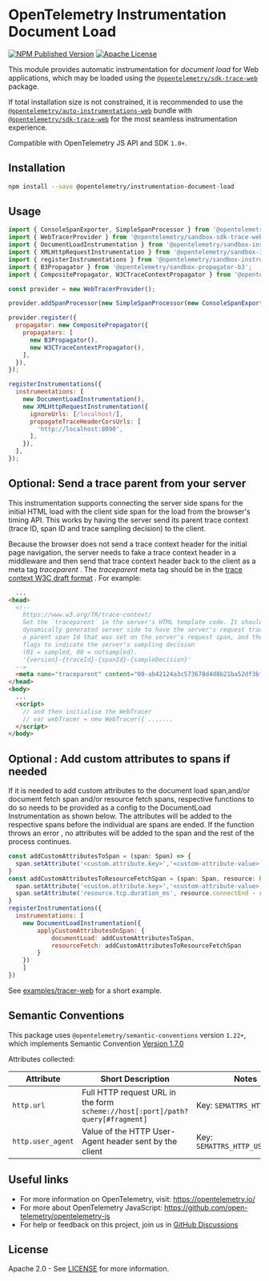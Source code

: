 # OpenTelemetry Instrumentation Document Load

[![NPM Published Version][npm-img]][npm-url]
[![Apache License][license-image]][license-image]

This module provides automatic instrumentation for *document load* for Web applications, which may be loaded using the [`@opentelemetry/sdk-trace-web`](https://www.npmjs.com/package/@opentelemetry/sdk-trace-web) package.

If total installation size is not constrained, it is recommended to use the [`@opentelemetry/auto-instrumentations-web`](https://www.npmjs.com/package/@opentelemetry/auto-instrumentations-web) bundle with [`@opentelemetry/sdk-trace-web`](https://www.npmjs.com/package/@opentelemetry/sdk-trace-web) for the most seamless instrumentation experience.

Compatible with OpenTelemetry JS API and SDK `1.0+`.

## Installation

```bash
npm install --save @opentelemetry/instrumentation-document-load
```

## Usage

```js
import { ConsoleSpanExporter, SimpleSpanProcessor } from '@opentelemetry/sandbox-sdk-trace-base';
import { WebTracerProvider } from '@opentelemetry/sandbox-sdk-trace-web';
import { DocumentLoadInstrumentation } from '@opentelemetry/sandbox-instrumentation-document-load';
import { XMLHttpRequestInstrumentation } from '@opentelemetry/sandbox-instrumentation-xml-http-request';
import { registerInstrumentations } from '@opentelemetry/sandbox-instrumentation';
import { B3Propagator } from '@opentelemetry/sandbox-propagator-b3';
import { CompositePropagator, W3CTraceContextPropagator } from '@opentelemetry/sandbox-core';

const provider = new WebTracerProvider();

provider.addSpanProcessor(new SimpleSpanProcessor(new ConsoleSpanExporter()));

provider.register({
  propagator: new CompositePropagator({
    propagators: [
      new B3Propagator(),
      new W3CTraceContextPropagator(),
    ],
  }),
});

registerInstrumentations({
  instrumentations: [
    new DocumentLoadInstrumentation(),
    new XMLHttpRequestInstrumentation({
      ignoreUrls: [/localhost/],
      propagateTraceHeaderCorsUrls: [
        'http://localhost:8090',
      ],
    }),
  ],
});

```

## Optional: Send a trace parent from your server

This instrumentation supports connecting the server side spans for the initial HTML load with the client side span for the load from the browser's timing API. This works by having the server send its parent trace context (trace ID, span ID and trace sampling decision) to the client.

Because the browser does not send a trace context header for the initial page navigation, the server needs to fake a trace context header in a middleware and then send that trace context header back to the client as a meta tag *traceparent* . The *traceparent* meta tag should be in the [trace context W3C draft format][trace-context-url] . For example:

```html
  ...
<head>
  <!--
    https://www.w3.org/TR/trace-context/
    Set the `traceparent` in the server's HTML template code. It should be
    dynamically generated server side to have the server's request trace Id,
    a parent span Id that was set on the server's request span, and the trace
    flags to indicate the server's sampling decision
    (01 = sampled, 00 = notsampled).
    '{version}-{traceId}-{spanId}-{sampleDecision}'
  -->
  <meta name="traceparent" content="00-ab42124a3c573678d4d8b21ba52df3bf-d21f7bc17caa5aba-01">
</head>
<body>
  ...
  <script>
    // and then initialise the WebTracer
    // var webTracer = new WebTracer({ .......
  </script>
</body>
```

## Optional : Add custom attributes to spans if needed

If it is needed to add custom attributes to the document load span,and/or document fetch span and/or resource fetch spans, respective functions to do so needs to be provided
as a config to the DocumentLoad Instrumentation as shown below. The attributes will be added to the respective spans
before the individual are spans are ended. If the function throws an error , no attributes will be added to the span and
the rest of the process continues.

```js
const addCustomAttributesToSpan = (span: Span) => {
  span.setAttribute('<custom.attribute.key>','<custom-attribute-value>');
}
const addCustomAttributesToResourceFetchSpan = (span: Span, resource: PerformanceResourceTiming) => {
  span.setAttribute('<custom.attribute.key>','<custom-attribute-value>');
  span.setAttribute('resource.tcp.duration_ms', resource.connectEnd - resource.connectStart);
}
registerInstrumentations({
  instrumentations: [
    new DocumentLoadInstrumentation({
        applyCustomAttributesOnSpan: {
            documentLoad: addCustomAttributesToSpan,
            resourceFetch: addCustomAttributesToResourceFetchSpan
        }
    })
    ]
})
```

See [examples/tracer-web](https://github.com/open-telemetry/opentelemetry-js/tree/main/examples/tracer-web) for a short example.

## Semantic Conventions

This package uses `@opentelemetry/semantic-conventions` version `1.22+`, which implements Semantic Convention [Version 1.7.0](https://github.com/open-telemetry/opentelemetry-specification/blob/v1.7.0/semantic_conventions/README.md)

Attributes collected:

| Attribute         | Short Description                                                              | Notes                           |
| ----------------- | ------------------------------------------------------------------------------ | ------------------------------- |
| `http.url`        | Full HTTP request URL in the form `scheme://host[:port]/path?query[#fragment]` | Key: `SEMATTRS_HTTP_URL`        |
| `http.user_agent` | Value of the HTTP User-Agent header sent by the client                         | Key: `SEMATTRS_HTTP_USER_AGENT` |

## Useful links

- For more information on OpenTelemetry, visit: <https://opentelemetry.io/>
- For more about OpenTelemetry JavaScript: <https://github.com/open-telemetry/opentelemetry-js>
- For help or feedback on this project, join us in [GitHub Discussions][discussions-url]

## License

Apache 2.0 - See [LICENSE][license-url] for more information.

[discussions-url]: https://github.com/open-telemetry/opentelemetry-js/discussions
[license-url]: https://github.com/open-telemetry/opentelemetry-js/blob/main/LICENSE
[license-image]: https://img.shields.io/badge/license-Apache_2.0-green.svg?style=flat
[npm-url]: https://www.npmjs.com/package/@opentelemetry/instrumentation-document-load
[npm-img]: https://badge.fury.io/js/%40opentelemetry%2Finstrumentation-document-load.svg
[trace-context-url]: https://www.w3.org/TR/trace-context
